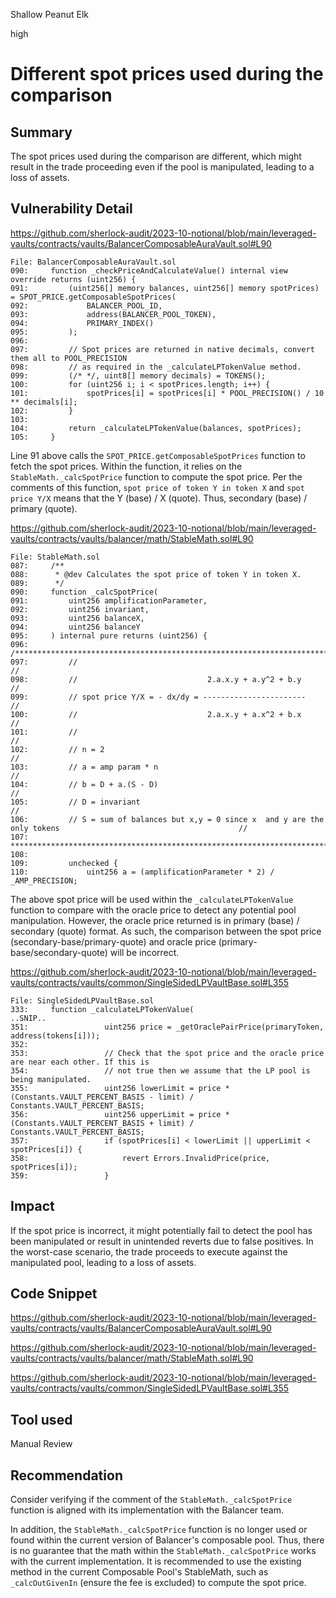 Shallow Peanut Elk

high

# Different spot prices used during the comparison

## Summary

The spot prices used during the comparison are different, which might result in the trade proceeding even if the pool is manipulated, leading to a loss of assets.

## Vulnerability Detail

https://github.com/sherlock-audit/2023-10-notional/blob/main/leveraged-vaults/contracts/vaults/BalancerComposableAuraVault.sol#L90

```solidity
File: BalancerComposableAuraVault.sol
090:     function _checkPriceAndCalculateValue() internal view override returns (uint256) {
091:         (uint256[] memory balances, uint256[] memory spotPrices) = SPOT_PRICE.getComposableSpotPrices(
092:             BALANCER_POOL_ID,
093:             address(BALANCER_POOL_TOKEN),
094:             PRIMARY_INDEX()
095:         );
096: 
097:         // Spot prices are returned in native decimals, convert them all to POOL_PRECISION
098:         // as required in the _calculateLPTokenValue method.
099:         (/* */, uint8[] memory decimals) = TOKENS();
100:         for (uint256 i; i < spotPrices.length; i++) {
101:             spotPrices[i] = spotPrices[i] * POOL_PRECISION() / 10 ** decimals[i];
102:         }
103: 
104:         return _calculateLPTokenValue(balances, spotPrices);
105:     }
```

Line 91 above calls the `SPOT_PRICE.getComposableSpotPrices` function to fetch the spot prices. Within the function, it relies on the `StableMath._calcSpotPrice` function to compute the spot price. Per the comments of this function, `spot price of token Y in token X` and `spot price Y/X` means that the Y (base) / X (quote). Thus, secondary (base) / primary (quote).

https://github.com/sherlock-audit/2023-10-notional/blob/main/leveraged-vaults/contracts/vaults/balancer/math/StableMath.sol#L90

```solidity
File: StableMath.sol
087:     /**
088:      * @dev Calculates the spot price of token Y in token X.
089:      */
090:     function _calcSpotPrice(
091:         uint256 amplificationParameter,
092:         uint256 invariant, 
093:         uint256 balanceX,
094:         uint256 balanceY
095:     ) internal pure returns (uint256) {
096:         /**************************************************************************************************************
097:         //                                                                                                           //
098:         //                             2.a.x.y + a.y^2 + b.y                                                         //
099:         // spot price Y/X = - dx/dy = -----------------------                                                        //
100:         //                             2.a.x.y + a.x^2 + b.x                                                         //
101:         //                                                                                                           //
102:         // n = 2                                                                                                     //
103:         // a = amp param * n                                                                                         //
104:         // b = D + a.(S - D)                                                                                         //
105:         // D = invariant                                                                                             //
106:         // S = sum of balances but x,y = 0 since x  and y are the only tokens                                        //
107:         **************************************************************************************************************/
108: 
109:         unchecked {
110:             uint256 a = (amplificationParameter * 2) / _AMP_PRECISION;
```

The above spot price will be used within the `_calculateLPTokenValue` function to compare with the oracle price to detect any potential pool manipulation. However, the oracle price returned is in primary (base) / secondary (quote) format. As such, the comparison between the spot price (secondary-base/primary-quote) and oracle price (primary-base/secondary-quote) will be incorrect.

https://github.com/sherlock-audit/2023-10-notional/blob/main/leveraged-vaults/contracts/vaults/common/SingleSidedLPVaultBase.sol#L355

```solidity
File: SingleSidedLPVaultBase.sol
333:     function _calculateLPTokenValue(
..SNIP..
351:                 uint256 price = _getOraclePairPrice(primaryToken, address(tokens[i]));
352: 
353:                 // Check that the spot price and the oracle price are near each other. If this is
354:                 // not true then we assume that the LP pool is being manipulated.
355:                 uint256 lowerLimit = price * (Constants.VAULT_PERCENT_BASIS - limit) / Constants.VAULT_PERCENT_BASIS;
356:                 uint256 upperLimit = price * (Constants.VAULT_PERCENT_BASIS + limit) / Constants.VAULT_PERCENT_BASIS;
357:                 if (spotPrices[i] < lowerLimit || upperLimit < spotPrices[i]) {
358:                     revert Errors.InvalidPrice(price, spotPrices[i]);
359:                 }
```

## Impact

If the spot price is incorrect, it might potentially fail to detect the pool has been manipulated or result in unintended reverts due to false positives. In the worst-case scenario, the trade proceeds to execute against the manipulated pool, leading to a loss of assets.

## Code Snippet

https://github.com/sherlock-audit/2023-10-notional/blob/main/leveraged-vaults/contracts/vaults/BalancerComposableAuraVault.sol#L90

https://github.com/sherlock-audit/2023-10-notional/blob/main/leveraged-vaults/contracts/vaults/balancer/math/StableMath.sol#L90

https://github.com/sherlock-audit/2023-10-notional/blob/main/leveraged-vaults/contracts/vaults/common/SingleSidedLPVaultBase.sol#L355

## Tool used

Manual Review

## Recommendation

Consider verifying if the comment of the `StableMath._calcSpotPrice` function is aligned with its implementation with the Balancer team. 

In addition, the `StableMath._calcSpotPrice` function is no longer used or found within the current version of Balancer's composable pool. Thus, there is no guarantee that the math within the `StableMath._calcSpotPrice` works with the current implementation. It is recommended to use the existing method in the current Composable Pool's StableMath, such as `_calcOutGivenIn` (ensure the fee is excluded) to compute the spot price.